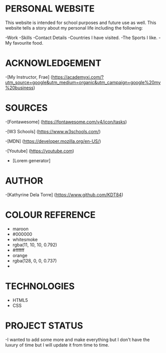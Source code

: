 # PERSONAL WEBSITE

This website is intended for school purposes and future use as well.
This website tells a story about my personal life including the following:

-Work
-Skills
-Contact Details
-Countries I have visited.
-The Sports I like.
-My favourite food. 

# ACKNOWLEDGEMENT

-[My Instructor, Frae] (https://academyxi.com/?utm_source=google&utm_medium=organic&utm_campaign=google%20my%20business)
  

# SOURCES

-[Fontawesome] (https://fontawesome.com/v4/icon/tasks)

-[W3 Schools] (https://www.w3schools.com/)

-[MDN] (https://developer.mozilla.org/en-US/)

-[Youtube] (https://youtube.com)

- [Lorem generator]


# AUTHOR

-[Kathyrine Dela Torre] (https://www.github.com/KDT84)


# COLOUR REFERENCE

- maroon
- #000000
- whitesmoke
- rgba(11, 10, 10, 0.792)
- #ffffff
- orange
- rgba(128, 0, 0, 0.737)
- 

# TECHNOLOGIES

- HTML5
- CSS


# PROJECT STATUS

-I wanted to add some more and make everything but I don't have the luxury of time but I will update it from time to time. 


